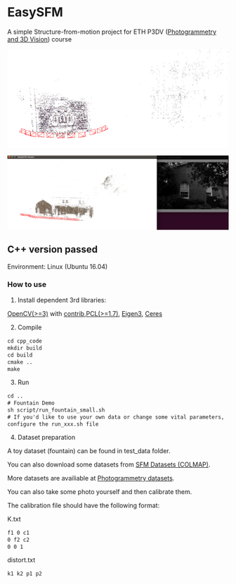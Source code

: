 # EasySFM
A simple Structure-from-motion project for ETH P3DV ([Photogrammetry and 3D Vision](https://prs.igp.ethz.ch/)) course

![alt text](assets/easySFM_demo_fountain.png)

![alt text](assets/easySFM_demo_personhall.png)

## C++ version passed

Environment: Linux (Ubuntu 16.04)

### How to use

1. Install dependent 3rd libraries: 

[OpenCV(>=3)](https://github.com/opencv/opencv) with [contrib](https://github.com/opencv/opencv_contrib/tree/3.4),[PCL(>=1.7)](https://github.com/PointCloudLibrary/pcl), [Eigen3](https://eigen.tuxfamily.org/dox/), [Ceres](https://github.com/ceres-solver/ceres-solver)


2. Compile
```
cd cpp_code
mkdir build
cd build
cmake ..
make 
```

3. Run
```
cd ..
# Fountain Demo
sh script/run_fountain_small.sh
# If you'd like to use your own data or change some vital parameters, configure the run_xxx.sh file
```

4. Dataset preparation

A toy dataset (fountain) can be found in test_data folder.

You can also download some datasets from [SFM Datasets (COLMAP)](https://onedrive.live.com/?authkey=%21AAQumsDDwZBIW3w&id=C58A258D760E1B58%2146879&cid=C58A258D760E1B58).

More datasets are availiable at [Photogrammetry datasets](https://github.com/natowi/photogrammetry_datasets).

You can also take some photo yourself and then calibrate them.

The calibration file should have the following format:

K.txt
```
f1 0 c1
0 f2 c2
0 0 1
```

distort.txt
```
k1 k2 p1 p2
```